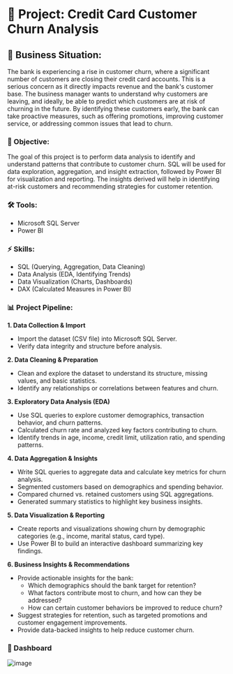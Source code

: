 # 📂 Project: Credit Card Customer Churn Analysis

## 📝 Business Situation:
The bank is experiencing a rise in customer churn, where a significant number of customers are closing their credit card accounts. This is a serious concern as it directly impacts revenue and the bank's customer base. The business manager wants to understand why customers are leaving, and ideally, be able to predict which customers are at risk of churning in the future. By identifying these customers early, the bank can take proactive measures, such as offering promotions, improving customer service, or addressing common issues that lead to churn.

### 📌 Objective:
The goal of this project is to perform data analysis to identify and understand patterns that contribute to customer churn. SQL will be used for data exploration, aggregation, and insight extraction, followed by Power BI for visualization and reporting. The insights derived will help in identifying at-risk customers and recommending strategies for customer retention.

### 🛠️ Tools:
- Microsoft SQL Server
- Power BI

### ⚡ Skills:
- SQL (Querying, Aggregation, Data Cleaning)
- Data Analysis (EDA, Identifying Trends)
- Data Visualization (Charts, Dashboards)
- DAX (Calculated Measures in Power BI)

### 📊 Project Pipeline:
**1. Data Collection & Import**
  - Import the dataset (CSV file) into Microsoft SQL Server.
  - Verify data integrity and structure before analysis.

**2. Data Cleaning & Preparation**
  - Clean and explore the dataset to understand its structure, missing values, and basic statistics.
  - Identify any relationships or correlations between features and churn.

**3. Exploratory Data Analysis (EDA)**
  - Use SQL queries to explore customer demographics, transaction behavior, and churn patterns.
  - Calculated churn rate and analyzed key factors contributing to churn.
  - Identify trends in age, income, credit limit, utilization ratio, and spending patterns.

**4. Data Aggregation & Insights**
  - Write SQL queries to aggregate data and calculate key metrics for churn analysis.
  - Segmented customers based on demographics and spending behavior.
  - Compared churned vs. retained customers using SQL aggregations.
  - Generated summary statistics to highlight key business insights.

**5. Data Visualization & Reporting**
  - Create reports and visualizations showing churn by demographic categories (e.g., income, marital status, card type).
  - Use Power BI to build an interactive dashboard summarizing key findings.

**6. Business Insights & Recommendations**
  - Provide actionable insights for the bank:
    - Which demographics should the bank target for retention?
    - What factors contribute most to churn, and how can they be addressed?
    - How can certain customer behaviors be improved to reduce churn?
- Suggest strategies for retention, such as targeted promotions and customer engagement improvements.
- Provide data-backed insights to help reduce customer churn.

### 🎯 Dashboard
![image](https://github.com/user-attachments/assets/68f173c9-d46f-4ae6-90c4-962355ec2ca5)


